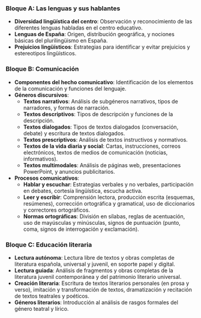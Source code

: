 ### **Bloque A: Las lenguas y sus hablantes**

- **Diversidad lingüística del centro**: Observación y reconocimiento de las diferentes lenguas habladas en el centro educativo.
- **Lenguas de España**: Origen, distribución geográfica, y nociones básicas del plurilingüismo en España.
- **Prejuicios lingüísticos**: Estrategias para identificar y evitar prejuicios y estereotipos lingüísticos.

### **Bloque B: Comunicación**

- **Componentes del hecho comunicativo**: Identificación de los elementos de la comunicación y funciones del lenguaje.
- **Géneros discursivos**:
  - **Textos narrativos**: Análisis de subgéneros narrativos, tipos de narradores, y formas de narración.
  - **Textos descriptivos**: Tipos de descripción y funciones de la descripción.
  - **Textos dialogados**: Tipos de textos dialogados (conversación, debate) y escritura de textos dialogados.
  - **Textos prescriptivos**: Análisis de textos instructivos y normativos.
  - **Textos de la vida diaria y social**: Cartas, instrucciones, correos electrónicos, textos de medios de comunicación (noticias, informativos).
  - **Textos multimodales**: Análisis de páginas web, presentaciones PowerPoint, y anuncios publicitarios.
- **Procesos comunicativos**:
  - **Hablar y escuchar**: Estrategias verbales y no verbales, participación en debates, cortesía lingüística, escucha activa.
  - **Leer y escribir**: Comprensión lectora, producción escrita (esquemas, resúmenes), corrección ortográfica y gramatical, uso de diccionarios y correctores ortográficos.
  - **Normas ortográficas**: División en sílabas, reglas de acentuación, uso de mayúsculas y minúsculas, signos de puntuación (punto, coma, signos de interrogación y exclamación).

### **Bloque C: Educación literaria**

- **Lectura autónoma**: Lectura libre de textos y obras completas de literatura española, universal y juvenil, en soporte papel y digital.
- **Lectura guiada**: Análisis de fragmentos y obras completas de la literatura juvenil contemporánea y del patrimonio literario universal.
- **Creación literaria**: Escritura de textos literarios personales (en prosa y verso), imitación y transformación de textos, dramatización y recitación de textos teatrales y poéticos.
- **Géneros literarios**: Introducción al análisis de rasgos formales del género teatral y lírico.
